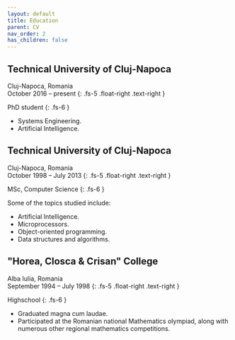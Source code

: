 ```yaml
---
layout: default
title: Education
parent: CV
nav_order: 2
has_children: false
---
```


## Technical University of Cluj-Napoca
Cluj-Napoca, Romania <br />
October 2016 – present
{: .fs-5 .float-right .text-right }

PhD student
{: .fs-6 }

- Systems Engineering. 
- Artificial Intelligence.

## Technical University of Cluj-Napoca
Cluj-Napoca, Romania <br />
October 1998 – July 2013
{: .fs-5 .float-right .text-right }

MSc, Computer Science
{: .fs-6 }

Some of the topics studied include:
- Artificial Intelligence.
- Microprocessors.
- Object-oriented programming. 
- Data structures and algorithms.

## "Horea, Closca & Crisan" College
Alba Iulia, Romania <br />
September 1994 – July 1998
{: .fs-5 .float-right .text-right }

Highschool
{: .fs-6 }

- Graduated magna cum laudae.
- Participated at the Romanian national Mathematics olympiad, along with numerous other regional mathematics competitions.
